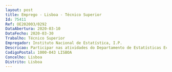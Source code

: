 ```yaml
--- 
layout: post
title: Emprego - Lisboa - Técnico Superior
Id: 75411
Ref: OE202003/0292
DataAbertura: 2020-03-10
DataFecho: 2020-03-30
Trabalho: Técnico Superior
Empregador: Instituto Nacional de Estatística, I.P.
Descricao: Participar nas atividades do Departamento de Estatísticas Económicas, concretamente no Serviço de Estatísticas da Agricultura e Ambiente. Os trabalhos de produção estatística a desenvolver, em integração na equipa do Serviço, abrangem, entre outros aspetos • Promover o desenvolvimento das estatísticas do ambiente • Promover o desenvolvimento das estatísticas gerais da agricultura, floresta, pescas, produção animal desenvolvimento rural, indicadores agroambientais e segurança e qualidade alimentares • Participação nos processos de atualização e desenvolvimento metodológico das operações estatísticas da agricultura, floresta e ambiente  • Colaboração nos procedimentos dos inquéritos às empresas que desenvolvem atividades económicas no âmbito da agricultura, em particular no setor pecuário, e do ambiente, nomeadamente as que desenvolvem ações que resultam em produtos para proteção ambiental e gestão de recursos e que desenvolvem atividades de gestão e proteção do ambiente noutras atividades económicas • Compilação, tratamento a análise de informação de natureza administrativa, em particular nos setores da água, resíduos, ar, clima, floresta, pesca e pecuária • Produção de resultados para difusão •  Divulgação de resultados de forma acessível e inovadora  • Articulação com outras entidades, nomeadamente o Eurostat, no âmbito da avaliação de qualidade e implementação de métodos inovadores na produção estatística sobre a agricultura, floresta e ambiente.
CodigoPostal: 1000-043 LISBOA
Concelho: Lisboa
Distrito: Lisboa
--- 
```

